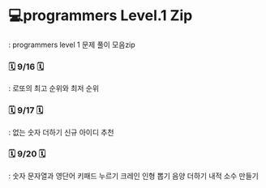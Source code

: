 # 💻programmers Level.1 Zip
: programmers level 1 문제 풀이 모음zip

### 🗓 9/16 🗓 
: 로또의 최고 순위와 최저 순위

### 🗓 9/17 🗓 
: 없는 숫자 더하기
  신규 아이디 추천

### 🗓 9/20 🗓 
: 숫자 문자열과 영단어
  키패드 누르기
  크레인 인형 뽑기
  음양 더하기
  내적
  소수 만들기

 
